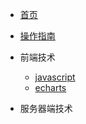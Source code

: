 * [首页](/README.md)
* [操作指南](/guide.md)

* 前端技术
    * [javascript](01/javascript/)
    * [echarts](01/echarts/)

* 服务器端技术